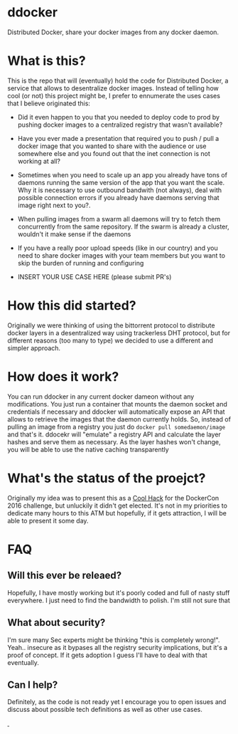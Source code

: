 # ddocker
Distributed Docker, share your docker images from any docker daemon.


# What is this?

This is the repo that will (eventually) hold the code for Distributed Docker, a service that allows to desentralize docker images. Instead of telling how cool (or not) this project might be, I prefer to ennumerate the uses cases that I believe originated this: 

- Did it even happen to you that you needed to deploy code to prod by pushing docker images to a centralized registry that wasn't available?

- Have you ever made a presentation that required you to  push / pull a docker image that you wanted to share with the audience or use somewhere else and you found out that the inet connection is not working at all?

- Sometimes when you need to scale up an app you already have tons of daemons running the same version of the app that you want the scale. Why it is necessary to use outbound bandwith (not always), deal with possible connection errors if you already have daemons serving that image right next to you?.

- When pulling images from a swarm all daemons will try to fetch them concurrently from the same repository. If the swarm is already a cluster, wouldn't it make sense if the daemons 

- If you have a really poor upload speeds (like in our country) and you need to share docker images with your team members but you want to skip the burden of running and configuring

- INSERT YOUR USE CASE HERE (please submit PR's)



# How this did started?

Originally we were thinking of using the bittorrent protocol to distribute docker layers in a desentralized way using trackerless DHT protocol, but for different reasons (too many to type) we decided to use a different and simpler approach. 

# How does it work?

You can run ddocker in any current docker dameon without any modifications. You just run a container that mounts the daemon socket and credentials if necessary and ddocker will automatically expose an API that allows to retrieve the images that the daemon currently holds. So, instead of pulling an image from a registry you just do `docker pull somedaemon/image` and that's it.
ddocekr will "emulate" a registry API and calculate the layer hashes and serve them as necessary. As the layer hashes won't change, you will be able to use the native caching transparently

# What's the status of the proejct?

Originally my idea was to present this as a [Cool Hack](https://blog.docker.com/2016/05/dockercon-cool-hack-challenge/) for the DockerCon 2016 challenge, but unluckily it didn't get elected. It's not in my priorities to dedicate many hours to this ATM but hopefully, if it gets attraction, I will be able to present it some day. 

# FAQ

## Will this ever be releaed?

Hopefully, I have mostly working but it's poorly coded and full of nasty stuff everywhere. I just need to find the bandwidth to polish. I'm still not sure that 

## What about security?

I'm sure many Sec experts might be thinking "this is completely wrong!". Yeah..  insecure as it bypases all the registry security implications, but it's a proof of concept. If it gets adoption I guess I'll have to deal with that eventually.

## Can I help?

Definitely, as the code is not ready yet I encourage you to open issues and discuss about possible tech definitions as well as other use cases. 



[&nbsp;](http://maintainerati.org/ "Mainteinerati")

